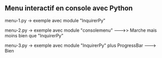 ## Menu interactif en console avec Python

menu-1.py -> exemple avec module "InquirerPy"

menu-2.py -> exemple avec module "consolemenu"   --->> Marche mais moins bien que "InquirerPy"

menu-3.py -> exemple avec module "InquirerPy" plus ProgressBar   --->  Bien